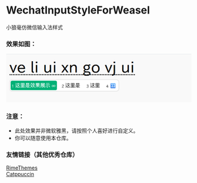 # WechatInputStyleForWeasel
小狼毫仿微信输入法样式

### 效果如图：
![效果展示](./view.png)

### 注意：
- 此处效果并非微软雅黑，请按照个人喜好进行自定义。
- 你可以随意使用本仓库。

### 友情链接（其他优秀仓库）
[RimeThemes](https://github.com/Sociopath221/RimeThemes)   
[Catppuccin](https://github.com/Slinet6056/rime-theme-catppuccin)
